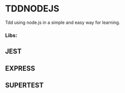 # TDDNODEJS
Tdd using node.js in a simple and easy way for learning.


### Libs:
## JEST
## EXPRESS
## SUPERTEST
